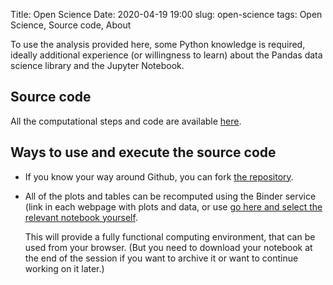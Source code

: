 Title: Open Science
Date: 2020-04-19 19:00
slug: open-science
tags: Open Science, Source code, About


To use the analysis provided here, some Python knowledge is required, ideally
additional experience (or willingness to learn) about the Pandas data science
library and the Jupyter Notebook.

## Source code
All the computational steps and code are available
[here](https://github.com/fangohr/coronavirus-2020/tree/master/coronavirus).

## Ways to use and execute the source code

* If you know your way around Github, you can fork [the
  repository](https://github.com/fangohr/coronavirus-2020/).

* All of the plots and tables can be recomputed using the Binder service (link
  in each webpage with plots and data, or use [go here and select the relevant
  notebook yourself](https://mybinder.org/v2/gh/oscovida/binder/master?filepath=ipynb).
  
  This will provide a fully functional computing environment, that can be used
  from your browser. (But you need to download your notebook at the end of the
  session if you want to archive it or want to continue working on it later.)



